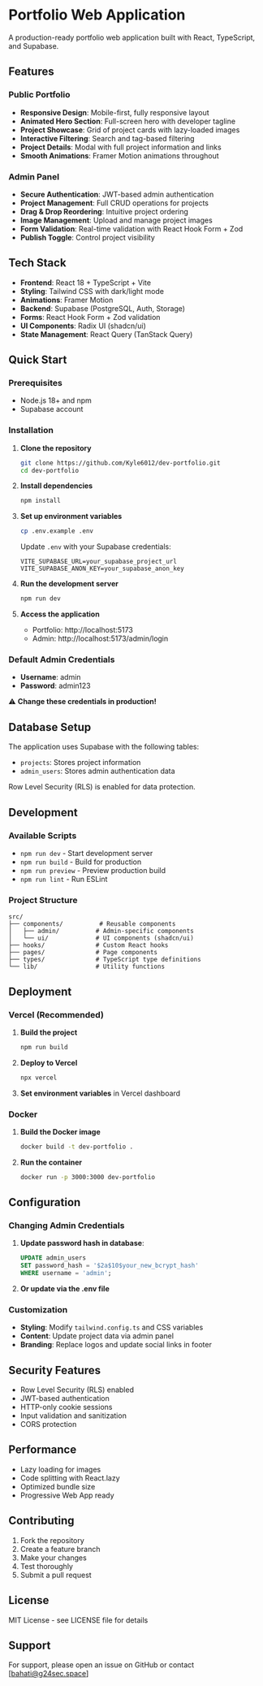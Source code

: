 
# Portfolio Web Application

A production-ready portfolio web application built with React, TypeScript, and Supabase.

## Features

### Public Portfolio
- **Responsive Design**: Mobile-first, fully responsive layout
- **Animated Hero Section**: Full-screen hero with developer tagline
- **Project Showcase**: Grid of project cards with lazy-loaded images
- **Interactive Filtering**: Search and tag-based filtering
- **Project Details**: Modal with full project information and links
- **Smooth Animations**: Framer Motion animations throughout

### Admin Panel
- **Secure Authentication**: JWT-based admin authentication
- **Project Management**: Full CRUD operations for projects
- **Drag & Drop Reordering**: Intuitive project ordering
- **Image Management**: Upload and manage project images
- **Form Validation**: Real-time validation with React Hook Form + Zod
- **Publish Toggle**: Control project visibility

## Tech Stack

- **Frontend**: React 18 + TypeScript + Vite
- **Styling**: Tailwind CSS with dark/light mode
- **Animations**: Framer Motion
- **Backend**: Supabase (PostgreSQL, Auth, Storage)
- **Forms**: React Hook Form + Zod validation
- **UI Components**: Radix UI (shadcn/ui)
- **State Management**: React Query (TanStack Query)

## Quick Start

### Prerequisites
- Node.js 18+ and npm
- Supabase account

### Installation

1. **Clone the repository**
   ```bash
   git clone https://github.com/Kyle6012/dev-portfolio.git
   cd dev-portfolio
   ```

2. **Install dependencies**
   ```bash
   npm install
   ```

3. **Set up environment variables**
   ```bash
   cp .env.example .env
   ```
   
   Update `.env` with your Supabase credentials:
   ```env
   VITE_SUPABASE_URL=your_supabase_project_url
   VITE_SUPABASE_ANON_KEY=your_supabase_anon_key
   ```

4. **Run the development server**
   ```bash
   npm run dev
   ```

5. **Access the application**
   - Portfolio: http://localhost:5173
   - Admin: http://localhost:5173/admin/login

### Default Admin Credentials
- **Username**: admin
- **Password**: admin123

⚠️ **Change these credentials in production!**

## Database Setup

The application uses Supabase with the following tables:

- `projects`: Stores project information
- `admin_users`: Stores admin authentication data

Row Level Security (RLS) is enabled for data protection.

## Development

### Available Scripts

- `npm run dev` - Start development server
- `npm run build` - Build for production
- `npm run preview` - Preview production build
- `npm run lint` - Run ESLint

### Project Structure

```
src/
├── components/          # Reusable components
│   ├── admin/          # Admin-specific components
│   └── ui/             # UI components (shadcn/ui)
├── hooks/              # Custom React hooks
├── pages/              # Page components
├── types/              # TypeScript type definitions
└── lib/                # Utility functions
```

## Deployment

### Vercel (Recommended)

1. **Build the project**
   ```bash
   npm run build
   ```

2. **Deploy to Vercel**
   ```bash
   npx vercel
   ```

3. **Set environment variables** in Vercel dashboard

### Docker

1. **Build the Docker image**
   ```bash
   docker build -t dev-portfolio .
   ```

2. **Run the container**
   ```bash
   docker run -p 3000:3000 dev-portfolio
   ```

## Configuration

### Changing Admin Credentials

1. **Update password hash in database**:
   ```sql
   UPDATE admin_users 
   SET password_hash = '$2a$10$your_new_bcrypt_hash'
   WHERE username = 'admin';
   ```

2. **Or update via the .env file** 

### Customization

- **Styling**: Modify `tailwind.config.ts` and CSS variables
- **Content**: Update project data via admin panel
- **Branding**: Replace logos and update social links in footer

## Security Features

- Row Level Security (RLS) enabled
- JWT-based authentication
- HTTP-only cookie sessions
- Input validation and sanitization
- CORS protection

## Performance

- Lazy loading for images
- Code splitting with React.lazy
- Optimized bundle size
- Progressive Web App ready

## Contributing

1. Fork the repository
2. Create a feature branch
3. Make your changes
4. Test thoroughly
5. Submit a pull request

## License

MIT License - see LICENSE file for details

## Support

For support, please open an issue on GitHub or contact [bahati@g24sec.space]